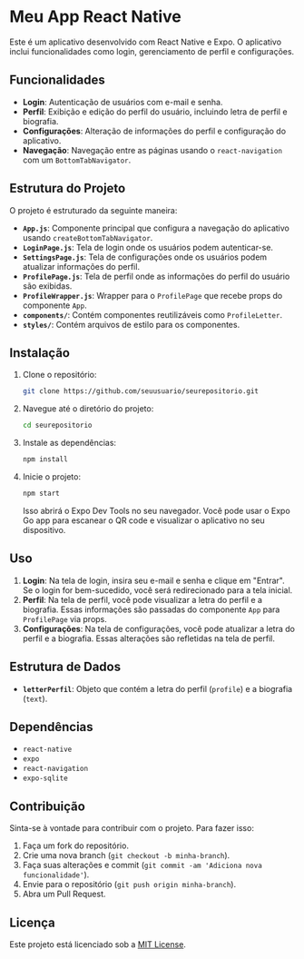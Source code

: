# Meu App React Native

Este é um aplicativo desenvolvido com React Native e Expo. O aplicativo inclui funcionalidades como login, gerenciamento de perfil e configurações.

## Funcionalidades

- **Login**: Autenticação de usuários com e-mail e senha.
- **Perfil**: Exibição e edição do perfil do usuário, incluindo letra de perfil e biografia.
- **Configurações**: Alteração de informações do perfil e configuração do aplicativo.
- **Navegação**: Navegação entre as páginas usando o `react-navigation` com um `BottomTabNavigator`.

## Estrutura do Projeto

O projeto é estruturado da seguinte maneira:

- **`App.js`**: Componente principal que configura a navegação do aplicativo usando `createBottomTabNavigator`.
- **`LoginPage.js`**: Tela de login onde os usuários podem autenticar-se.
- **`SettingsPage.js`**: Tela de configurações onde os usuários podem atualizar informações do perfil.
- **`ProfilePage.js`**: Tela de perfil onde as informações do perfil do usuário são exibidas.
- **`ProfileWrapper.js`**: Wrapper para o `ProfilePage` que recebe props do componente `App`.
- **`components/`**: Contém componentes reutilizáveis como `ProfileLetter`.
- **`styles/`**: Contém arquivos de estilo para os componentes.

## Instalação

1. Clone o repositório:

    ```bash
    git clone https://github.com/seuusuario/seurepositorio.git
    ```

2. Navegue até o diretório do projeto:

    ```bash
    cd seurepositorio
    ```

3. Instale as dependências:

    ```bash
    npm install
    ```

4. Inicie o projeto:

    ```bash
    npm start
    ```

   Isso abrirá o Expo Dev Tools no seu navegador. Você pode usar o Expo Go app para escanear o QR code e visualizar o aplicativo no seu dispositivo.

## Uso

1. **Login**: Na tela de login, insira seu e-mail e senha e clique em "Entrar". Se o login for bem-sucedido, você será redirecionado para a tela inicial.
2. **Perfil**: Na tela de perfil, você pode visualizar a letra do perfil e a biografia. Essas informações são passadas do componente `App` para `ProfilePage` via props.
3. **Configurações**: Na tela de configurações, você pode atualizar a letra do perfil e a biografia. Essas alterações são refletidas na tela de perfil.

## Estrutura de Dados

- **`letterPerfil`**: Objeto que contém a letra do perfil (`profile`) e a biografia (`text`).

## Dependências

- `react-native`
- `expo`
- `react-navigation`
- `expo-sqlite`

## Contribuição

Sinta-se à vontade para contribuir com o projeto. Para fazer isso:

1. Faça um fork do repositório.
2. Crie uma nova branch (`git checkout -b minha-branch`).
3. Faça suas alterações e commit (`git commit -am 'Adiciona nova funcionalidade'`).
4. Envie para o repositório (`git push origin minha-branch`).
5. Abra um Pull Request.

## Licença

Este projeto está licenciado sob a [MIT License](LICENSE).
